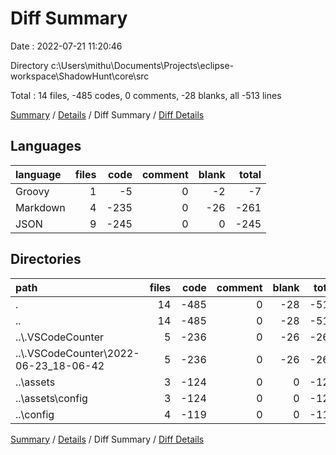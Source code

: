 # Diff Summary

Date : 2022-07-21 11:20:46

Directory c:\\Users\\mithu\\Documents\\Projects\\eclipse-workspace\\ShadowHunt\\core\\src

Total : 14 files,  -485 codes, 0 comments, -28 blanks, all -513 lines

[Summary](results.md) / [Details](details.md) / Diff Summary / [Diff Details](diff-details.md)

## Languages
| language | files | code | comment | blank | total |
| :--- | ---: | ---: | ---: | ---: | ---: |
| Groovy | 1 | -5 | 0 | -2 | -7 |
| Markdown | 4 | -235 | 0 | -26 | -261 |
| JSON | 9 | -245 | 0 | 0 | -245 |

## Directories
| path | files | code | comment | blank | total |
| :--- | ---: | ---: | ---: | ---: | ---: |
| . | 14 | -485 | 0 | -28 | -513 |
| .. | 14 | -485 | 0 | -28 | -513 |
| ..\\.VSCodeCounter | 5 | -236 | 0 | -26 | -262 |
| ..\\.VSCodeCounter\\2022-06-23_18-06-42 | 5 | -236 | 0 | -26 | -262 |
| ..\\assets | 3 | -124 | 0 | 0 | -124 |
| ..\\assets\\config | 3 | -124 | 0 | 0 | -124 |
| ..\\config | 4 | -119 | 0 | 0 | -119 |

[Summary](results.md) / [Details](details.md) / Diff Summary / [Diff Details](diff-details.md)
